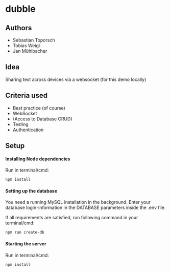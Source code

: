 # dubble

## Authors
- Sebastian Toporsch
- Tobias Weigl
- Jan Mühlbacher

## Idea
Sharing text across devices via a websocket (for this demo locally)

## Criteria used
 - Best practice (of course)
 - WebSocket
 - (Access to Database CRUD)
 - Testing
 - Authentication

 ## Setup
 #### Installing Node dependencies
 Run in terminal/cmd:
 ```bs
 npm install
 ```

 #### Setting up the database
 You need a running MySQL installation in the background.
 Enter your database login-information in the DATABASE parameters inside the .env file.

 If all requirements are satisfied, run following command in your terminal/cmd: 
  ```bs
 npm run create-db
 ```

 #### Starting the server
 Run in terminal/cmd:
 ```bs
 npm install
 ```
